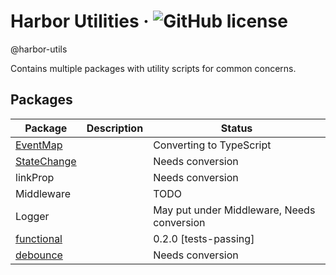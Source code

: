 # Harbor Utilities &middot; ![GitHub license](https://img.shields.io/badge/license-MIT-blue.svg)
@harbor-utils

Contains multiple packages with utility scripts for common concerns.

## Packages

| Package   | Description   | Status
|---        |---            |---
| [EventMap](./packages/EventMap/README.md) || Converting to TypeScript
| [StateChange](./packages/StateChange/README.md) || Needs conversion
| linkProp || Needs conversion
| Middleware || TODO
| Logger || May put under Middleware, Needs conversion
| [functional](./packages/functional/README.md) || 0.2.0 [tests-passing]
| [debounce](./packages/debounce/README.md) || Needs conversion










